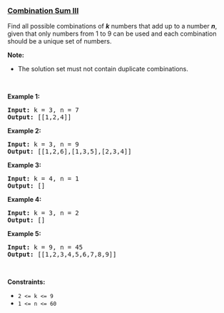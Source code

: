 ### [Combination Sum III](https://leetcode.com/problems/combination-sum-iii)

<div>
<p>Find all possible combinations of <i><b>k</b></i> numbers that add up to a number <i><b>n</b></i>, given that only numbers from 1 to 9 can be used and each combination should be a unique set of numbers.</p>

<p><strong>Note:</strong></p>

<ul>
	<li>The solution set must not contain duplicate combinations.</li>
</ul>
</div>

<p>&nbsp;</p>
<p><strong>Example 1:</strong></p>

<pre>
<strong>Input:</strong> k = 3, n = 7
<strong>Output:</strong> [[1,2,4]]
</pre>

<p><strong>Example 2:</strong></p>

<pre>
<strong>Input:</strong> k = 3, n = 9
<strong>Output:</strong> [[1,2,6],[1,3,5],[2,3,4]]
</pre>

<p><strong>Example 3:</strong></p>

<pre>
<strong>Input:</strong> k = 4, n = 1
<strong>Output:</strong> []
</pre>

<p><strong>Example 4:</strong></p>

<pre>
<strong>Input:</strong> k = 3, n = 2
<strong>Output:</strong> []
</pre>

<p><strong>Example 5:</strong></p>

<pre>
<strong>Input:</strong> k = 9, n = 45
<strong>Output:</strong> [[1,2,3,4,5,6,7,8,9]]
</pre>

<p>&nbsp;</p>
<p><strong>Constraints:</strong></p>

<ul>
	<li><code>2 &lt;= k &lt;= 9</code></li>
	<li><code>1 &lt;= n &lt;= 60</code></li>
</ul>
